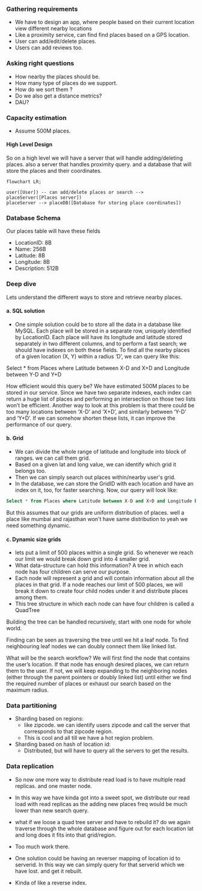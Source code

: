 

### Gathering requirements

* We have to design an app, where people based on their current location view different nearby locations
* Like a proximity service, can find find places based on a GPS location.
* User can add/edit/delete places. 
* Users can add reviews too.


### Asking right questions

* How nearby the places should be.
* How many type of places do we support.
* How do we sort them ?
* Do we also get a distance metrics?
* DAU?


### Capacity estimation

* Assume 500M places. 

#### High Level Design

So on a high level we will have a server that will handle adding/deleting places.
also a server that handles proximity query.
and a database that will store the places and their coordinates.

```mermaid
flowchart LR;

user([User]) -- can add/delete places or search --> placeServer([Places server])
placeServer --> placeDB([Database for storing place coordinates])

```


### Database Schema

Our places table will have these fields
* LocationID: 8B
* Name: 256B
* Latitude: 8B
* Longitude: 8B
* Description: 512B


### Deep dive

Lets understand the different ways to store and retrieve nearby places.

#### a. SQL solution
*  One simple solution could be to store all the data in a database like MySQL. Each place will be stored in a separate row, uniquely identified by LocationID. Each place will have its longitude and latitude stored separately in two different columns, and to perform a fast search; we should have indexes on both these fields.
To find all the nearby places of a given location (X, Y) within a radius ‘D’, we can query like this:

Select * from Places where Latitude between X-D and X+D and Longitude between Y-D and Y+D

How efficient would this query be? We have estimated 500M places to be stored in our service. Since we have two separate indexes, each index can return a huge list of places and performing an intersection on those two lists won’t be efficient. Another way to look at this problem is that there could be too many locations between ‘X-D’ and ‘X+D’, and similarly between ‘Y-D’ and ‘Y+D’. If we can somehow shorten these lists, it can improve the performance of our query.

#### b. Grid
* We can divide the whole range of latitude and longitude into block of ranges. we can call them grid.
* Based on a given lat and long value, we can identify which grid it belongs too. 
* Then we can simply search out places within/nearby user's grid.
* In the database, we can store the GridID with each location and have an index on it, too, for faster searching. Now, our query will look like:
```sql
Select * from Places where Latitude between X-D and X+D and Longitude between Y-D and Y+D and GridID in (GridID, GridID1, GridID2, ..., GridID8)
```
But this assumes that our grids are uniform distribution of places. well a place like mumbai and rajasthan won't have same distribution to yeah we need something dynamic.

#### c. Dynamic size grids
* lets put a limit of 500 places within a single grid. So whenever we reach our limit we would break down grid into 4 smaller grid.
* What data-structure can hold this information? A tree in which each node has four children can serve our purpose. 
* Each node will represent a grid and will contain information about all the places in that grid. If a node reaches our limit of 500 places, we will break it down to create four child nodes under it and distribute places among them.
* This tree structure in which each node can have four children is called a QuadTree

Building the tree can be handled recursively, start with one node for whole world.

Finding can be seen as traversing the tree until we hit a leaf node. To find neighbouring leaf nodes we can doubly connect them like linked list.

What will be the search workflow? We will first find the node that contains the user’s location. If that node has enough desired places, we can return them to the user. If not, we will keep expanding to the neighboring nodes (either through the parent pointers or doubly linked list) until either we find the required number of places or exhaust our search based on the maximum radius.


### Data partitioning 

* Sharding based on regions:
	* like zipcode. we can identify users zipcode and call the server that corresponds to that zipcode region. 
	* This is cool and all till we have a hot region problem.
* Sharding based on hash of location id:
	* Distributed, but will have to query all the servers to get the results.

### Data replication

* So now one more way to distribute read load is to have multiple read replicas. and one master node. 
* In this way we have kinda got into a sweet spot, we distribute our read load with read replicas as the adding new places freq would be much lower than new search query.

* what if we loose a quad tree server and have to rebuild it? do we again traverse through the whole database and figure out for each location lat and long does it fits into that grid/region.
* Too much work there.
* One solution could be having an reverser mapping of location id to serverid. In this way we can simply query for that serverid which we have lost. and get it rebuilt.
* Kinda of like a reverse index.